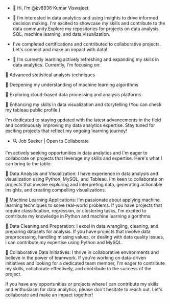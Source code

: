 - 👋 Hi, I’m @kv8936 Kumar Viswajeet

- 👀 I’m interested in data analytics and using insights to drive informed decision making. I'm excited to showcase my skills and contribute to the data community.Explore my repositories for projects on data analysis, SQL, machine learning, and data visualization. 
- I've completed certifications and contributed to collaborative projects. Let's connect and make an impact with data! 

- 🌱 I’m currently learning actively refreshing and expanding my skills in data analytics. Currently, I'm focusing on:
 
 🔹 Advanced statistical analysis techniques

🔹 Deepening my understanding of machine learning algorithms

🔹 Exploring cloud-based data processing and analysis platforms

🔹 Enhancing my skills in data visualization and storytelling (You can check my tableau public profile.)

I'm dedicated to staying updated with the latest advancements in the field and continuously improving my data analytics expertise. Stay tuned for exciting projects that reflect my ongoing learning journey!

- 🔍 Job Seeker | Open to Collaborate

I'm actively seeking opportunities in data analytics and I'm eager to collaborate on projects that leverage my skills and expertise. Here's what I can bring to the table:

🔹 Data Analysis and Visualization: I have experience in data analysis and visualization using Python, MySQL, and Tableau. I'm keen to collaborate on projects that involve exploring and interpreting data, generating actionable insights, and creating compelling visualizations.

🔹 Machine Learning Applications: I'm passionate about applying machine learning techniques to solve real-world problems. If you have projects that require classification, regression, or clustering tasks, I'm excited to contribute my knowledge in Python and machine learning algorithms.

🔹 Data Cleaning and Preparation: I excel in data wrangling, cleaning, and preparing datasets for analysis. If you have projects that involve data preprocessing, handling missing values, or dealing with data quality issues, I can contribute my expertise using Python and MySQL.

🔹 Collaborative Data Initiatives: I thrive in collaborative environments and believe in the power of teamwork. If you're working on data-driven initiatives and looking for a dedicated team member, I'm eager to contribute my skills, collaborate effectively, and contribute to the success of the project.

If you have any opportunities or projects where I can contribute my skills and enthusiasm for data analytics, please don't hesitate to reach out. Let's collaborate and make an impact together!

<!---
kv8936/kv8936 is a ✨ special ✨ repository because its `README.md` (this file) appears on your GitHub profile.
You can click the Preview link to take a look at your changes.
--->

